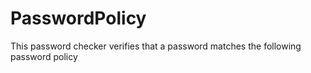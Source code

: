# PasswordPolicy
This password checker verifies that a password matches the following password policy
